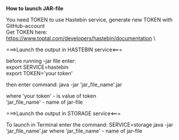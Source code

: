 **How to launch JAR-file**

You need TOKEN to use Hastebin service, generate new TOKEN with GitHub-account \
Get TOKEN here: https://www.toptal.com/developers/hastebin/documentation \


===>Launch the output in HASTEBIN service<===

before running -jar file enter: \
export SERVICE=hastebin \
export TOKEN='your token' 

then enter command: java -jar 'jar_file_name'.jar 

where 'your token' - is value of token \
'jar_file_name' - name of jar-file



===>Launch the output in STORAGE service<===

To launch in Terminal enter the command: SERVICE=storage java -jar 'jar_file_name'.jar
where 'jar_file_name' - name of jar-file



